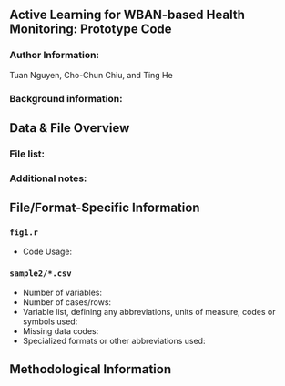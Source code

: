 Active Learning for WBAN-based Health Monitoring: Prototype Code
------------------

### Author Information:
Tuan Nguyen, Cho-Chun Chiu, and Ting He

### Background information: 


Data & File Overview
--------------------

### File list:
<!-- list files with brief descriptions -->

### Additional notes:

<!-- 
Relationship between files, if important for context:
Additional related data collected that was not included in the current data package:
If data was derived from another source, list source:
If there are there multiple versions of the dataset, list the file updated, when and why update was made:
Software- or instrument-specific information needed to interpret the data, including software and hardware version numbers:
-->

File/Format-Specific Information
--------------------------------
<!--Create sections for each datafile or set, as appropriate-->

### `fig1.r`
- Code Usage: 

### `sample2/*.csv`
- Number of variables:
- Number of cases/rows: 
- Variable list, defining any abbreviations, units of measure, codes or symbols used:
- Missing data codes:
- Specialized formats or other abbreviations used:


Methodological Information
--------------------------

<!-- 
Description of methods used for collection/generation of data: <Include links or references to publications or other documentation containing experimental design or protocols used in data collection>
Methods for processing the data: <describe how the submitted data were generated from the raw or collected data>
Standards and calibration information, if appropriate:
Environmental/experimental conditions:
Describe any quality-assurance procedures performed on the data:
People involved with sample collection, processing, analysis and/or submission: 
-->

